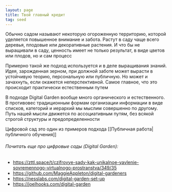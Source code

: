 ```yaml
---
layout: page
title: Твой главный кредит
tag: seed
---
```


Обычно садом называют некоторую огороженную территорию, которой уделяется повышенное внимание и забота. Растут в саду чаще всего деревья, плодовые или декоративные растения. И что бы не выращивали в саду, ценность имеет не только результат, в виде цветов или плодов, но и сам процесс

Примерно такой же подход используется и в деле выращивания знаний. Идея, зарожденная зерном, при должной заботе может вырасти в устойчивую теорию, персональную или публичную. Но может и зачахнуть, если окажется неперспективной. Самое главное, что это происходит практически естественным путем

В подходе Digital Garden вообще много органического и естественного. В противовес традиционным формам организации информации в виде списков, категорий и иерархий мы мыслим совершенно по другому. Путь нашей мысли движется по ассоциативным путям, без всякой строгой структуры и предопределенности

Цифровой сад это один из примеров подхода [[Публичная работа|публичного обучения]]


###### Почитать еще про цифровые сады (Digital Garden):
- https://zttl.space/t/czifrovye-sady-kak-unikalnoe-yavlenie-sovremennogo-virtualnogo-prostranstva/349/35
- https://github.com/MaggieAppleton/digital-gardeners
- https://nesslabs.com/digital-garden-set-up
- https://joelhooks.com/digital-garden

